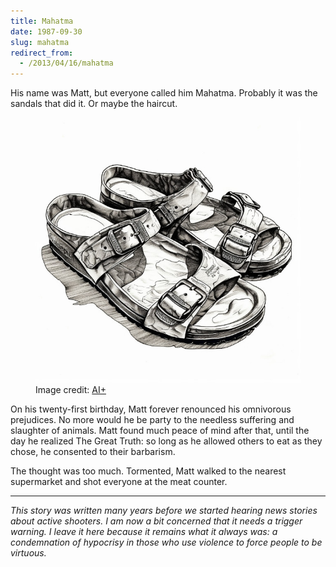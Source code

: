 ```yaml
---
title: Mahatma
date: 1987-09-30
slug: mahatma
redirect_from:
  - /2013/04/16/mahatma
---
```


His name was Matt, but everyone called him Mahatma. Probably it was the sandals that did it. Or maybe the haircut.

<figure><img src="assets/sandals.jpg" /><figcaption>Image credit: <a href="ai-art">AI+</a></figcaption></figure>

On his twenty-first birthday, Matt forever renounced his omnivorous prejudices. No more would he be party to the needless suffering and slaughter of animals. Matt found much peace of mind after that, until the day he realized The Great Truth: so long as he allowed others to eat as they chose, he consented to their barbarism.

The thought was too much. Tormented, Matt walked to the nearest supermarket and shot everyone at the meat counter.

<hr>

*This story was written many years before we started hearing news stories about active shooters. I am now a bit concerned that it needs a trigger warning. I leave it here because it remains what it always was: a condemnation of hypocrisy in those who use violence to force people to be virtuous.*